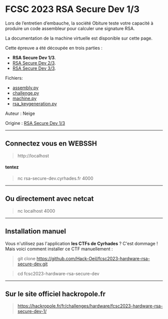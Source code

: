 # FCSC 2023 RSA Secure Dev 1/3

Lors de l’entretien d’embauche, la société Obiture teste votre capacité à produire un code assembleur pour calculer une signature RSA.

La documentation de la machine virtuelle est disponible sur cette page.


Cette épreuve a été découpée en trois parties :
- **RSA Secure Dev 1/3**.
- [RSA Secure Dev 2/3](README_2_3.md).
- [RSA Secure Dev 3/3](README_3_3.md).

Fichiers:
- [assembly.py](assembly.py)
- [challenge.py](challenge.py)
- [machine.py](machine.py)
- [rsa_keygeneration.py](rsa_keygeneration.py)



Auteur : Neige

Origine : [RSA Secure Dev 1/3](https://hackropole.fr/fr/challenges/hardware/fcsc2023-hardware-rsa-secure-dev-1/)

-----------

## Connectez vous en WEBSSH
> http://localhost

#### tentez 
> nc rsa-secure-dev.cyrhades.fr 4000

-----------

## Ou directement avec netcat
> nc localhost 4000


-----------

## Installation manuel
Vous n'utilisez pas l'application **les CTFs de Cyrhades** ? C'est dommage !
Mais voici comment installer ce CTF manuellement :

> git clone https://github.com/Hack-Oeil/fcsc2023-hardware-rsa-secure-dev.git

> cd fcsc2023-hardware-rsa-secure-dev

-----------


## Sur le site officiel hackropole.fr
> https://hackropole.fr/fr/challenges/hardware/fcsc2023-hardware-rsa-secure-dev-1/